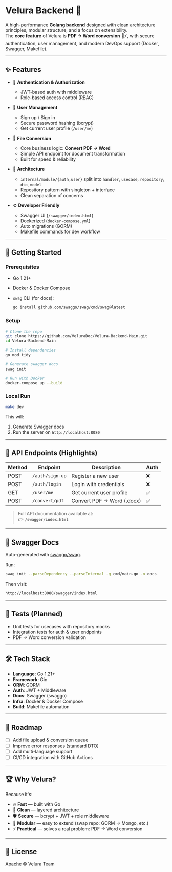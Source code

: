 # Velura Backend 🚀

A high-performance **Golang backend** designed with clean architecture principles, modular structure, and a focus on extensibility.  
The **core feature** of Velura is **PDF → Word conversion** 📝⚡, with secure authentication, user management, and modern DevOps support (Docker, Swagger, Makefile).

---

## ✨ Features

- 🔐 **Authentication & Authorization**

  - JWT-based auth with middleware
  - Role-based access control (RBAC)

- 👤 **User Management**

  - Sign up / Sign in
  - Secure password hashing (bcrypt)
  - Get current user profile (`/user/me`)

- 📑 **File Conversion**

  - Core business logic: **Convert PDF → Word**
  - Simple API endpoint for document transformation
  - Built for speed & reliability

- 🧩 **Architecture**

  - `internal/module/{auth,user}` split into `handler`, `usecase`, `repository`, `dto`, `model`
  - Repository pattern with singleton + interface
  - Clean separation of concerns

- ⚙️ **Developer Friendly**
  - Swagger UI (`/swagger/index.html`)
  - Dockerized (`docker-compose.yml`)
  - Auto migrations (GORM)
  - Makefile commands for dev workflow

---

## 🚀 Getting Started

### Prerequisites

- Go 1.21+
- Docker & Docker Compose
- `swag` CLI (for docs):

  ```bash
  go install github.com/swaggo/swag/cmd/swag@latest
  ```

### Setup

```bash
# Clone the repo
git clone https://github.com/VeluraDoc/Velura-Backend-Main.git
cd Velura-Backend-Main

# Install dependencies
go mod tidy

# Generate swagger docs
swag init

# Run with Docker
docker-compose up --build
```

### Local Run

```bash
make dev
```

This will:

1. Generate Swagger docs
2. Run the server on `http://localhost:8080`

---

## 🔑 API Endpoints (Highlights)

| Method | Endpoint        | Description                | Auth |
| ------ | --------------- | -------------------------- | ---- |
| POST   | `/auth/sign-up` | Register a new user        | ❌   |
| POST   | `/auth/login`   | Login with credentials     | ❌   |
| GET    | `/user/me`      | Get current user profile   | ✅   |
| POST   | `/convert/pdf`  | Convert PDF → Word (.docx) | ✅   |

> Full API documentation available at:  
> 👉 **`/swagger/index.html`**

---

## 📖 Swagger Docs

Auto-generated with [swaggo/swag](https://github.com/swaggo/swag).

Run:

```bash
swag init --parseDependency --parseInternal -g cmd/main.go -o docs
```

Then visit:

```bash
http://localhost:8080/swagger/index.html
```

---

## 🧪 Tests (Planned)

- Unit tests for usecases with repository mocks
- Integration tests for auth & user endpoints
- PDF → Word conversion validation

---

## 🛠️ Tech Stack

- **Language**: Go 1.21+
- **Framework**: Gin
- **ORM**: GORM
- **Auth**: JWT + Middleware
- **Docs**: Swagger (swaggo)
- **Infra**: Docker & Docker Compose
- **Build**: Makefile automation

---

## 📌 Roadmap

- [ ] Add file upload & conversion queue
- [ ] Improve error responses (standard DTO)
- [ ] Add multi-language support
- [ ] CI/CD integration with GitHub Actions

---

## 🏆 Why Velura?

Because it's:

- 🔥 **Fast** — built with Go
- 🧼 **Clean** — layered architecture
- 🛡️ **Secure** — bcrypt + JWT + role middleware
- 🧩 **Modular** — easy to extend (swap repo: GORM → Mongo, etc.)
- ⚡ **Practical** — solves a real problem: PDF → Word conversion

---

## 📜 License

[Apache](./LICENSE) © Velura Team
